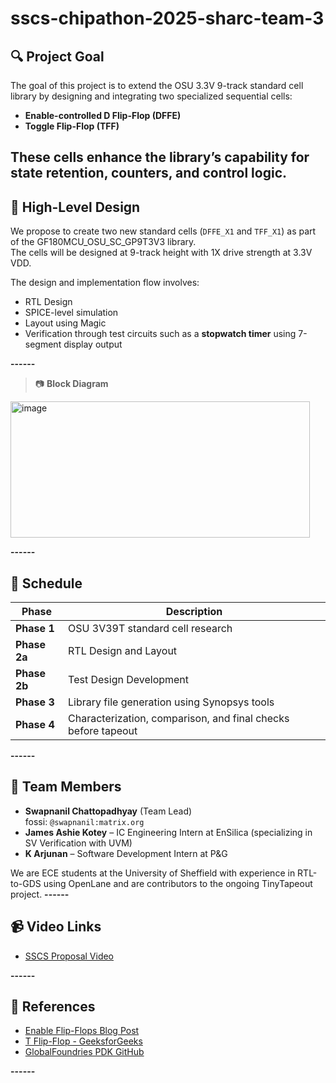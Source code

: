 # sscs-chipathon-2025-sharc-team-3

## 🔍 Project Goal

The goal of this project is to extend the OSU 3.3V 9-track standard cell library by designing and integrating two specialized sequential cells:  
- **Enable-controlled D Flip-Flop (DFFE)**  
- **Toggle Flip-Flop (TFF)**
  
These cells enhance the library’s capability for state retention, counters, and control logic.
------
## 🧠 High-Level Design

We propose to create two new standard cells (`DFFE_X1` and `TFF_X1`) as part of the GF180MCU_OSU_SC_GP9T3V3 library.  
The cells will be designed at 9-track height with 1X drive strength at 3.3V VDD.

The design and implementation flow involves:
- RTL Design
- SPICE-level simulation
- Layout using Magic
- Verification through test circuits such as a **stopwatch timer** using 7-segment display output

**------**

> 📷 **Block Diagram**

<img width="479" height="218" alt="image" src="https://github.com/user-attachments/assets/df9a62f6-ec83-4dce-b0e7-566706d0738d" />

**------**

## 📅 Schedule

| Phase | Description |
|-------|-------------|
| **Phase 1** | OSU 3V39T standard cell research |
| **Phase 2a** | RTL Design and Layout |
| **Phase 2b** | Test Design Development |
| **Phase 3** | Library file generation using Synopsys tools |
| **Phase 4** | Characterization, comparison, and final checks before tapeout |

**------**

## 👥 Team Members

- **Swapnanil Chattopadhyay** (Team Lead)  
  fossi: `@swapnanil:matrix.org`  
- **James Ashie Kotey** – IC Engineering Intern at EnSilica (specializing in SV Verification with UVM)  
- **K Arjunan** – Software Development Intern at P&G  

We are ECE students at the University of Sheffield with experience in RTL-to-GDS using OpenLane and are contributors to the ongoing TinyTapeout project.
**------**

## 📹 Video Links

- [SSCS Proposal Video](https://drive.google.com/file/d/1Xd0uH8zoMggjvoABHvagSLX6_qmq6p1x/view?usp=sharing)  

**------**

## 🔗 References

- [Enable Flip-Flops Blog Post](https://asicdigitaldesign.wordpress.com/2008/10/27/fun-with-enable-flip-flops/)  
- [T Flip-Flop - GeeksforGeeks](https://www.geeksforgeeks.org/digital-logic/t-flip-flop/)  
- [GlobalFoundries PDK GitHub](https://github.com/stineje/globalfoundries-pdk-libs-gf180mcu_osu_sc)

**------**
